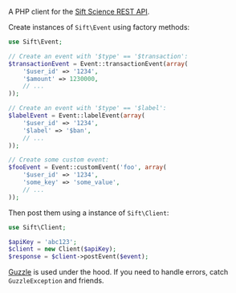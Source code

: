 A PHP client for the [Sift Science REST API][1].

Create instances of `Sift\Event` using factory methods:

```php
use Sift\Event;

// Create an event with '$type' == '$transaction':
$transactionEvent = Event::transactionEvent(array(
    '$user_id' => '1234',
    '$amount' => 1230000,
    // ...
));

// Create an event with '$type' == '$label':
$labelEvent = Event::labelEvent(array(
    '$user_id' => '1234',
    '$label' => '$ban',
    // ...
));

// Create some custom event:
$fooEvent = Event::customEvent('foo', array(
    '$user_id' => '1234',
    'some_key' => 'some_value',
    // ...
));
```

Then post them using a instance of `Sift\Client`:

```php
use Sift\Client;

$apiKey = 'abc123';
$client = new Client($apiKey);
$response = $client->postEvent($event);
```

[Guzzle][2] is used under the hood. If you need to handle errors, catch
`GuzzleException` and friends.

 [1]: https://siftscience.com/docs/rest-api
 [2]: http://guzzlephp.org/
